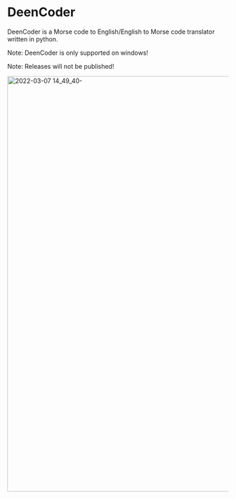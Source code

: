 # DeenCoder
DeenCoder is a Morse code to English/English to Morse code translator written in python.

Note: DeenCoder is only supported on windows!

Note: Releases will not be published!

<img width="947" alt="2022-03-07 14_49_40-" src="https://user-images.githubusercontent.com/63617447/157145557-4ed92c55-97d0-4a27-85df-482aef7e56a2.png">
